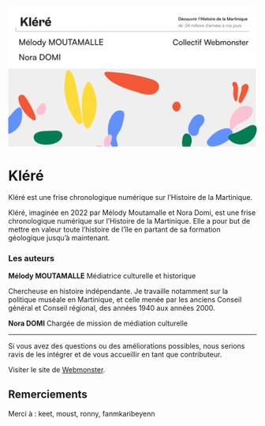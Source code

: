 ![Capture du site Internet de Kléré.](klere-vignette.png)

# Kléré

Kléré est une frise chronologique numérique sur l’Histoire de la Martinique.

Kléré, imaginée en 2022 par Mélody Moutamalle et Nora Domi, est une frise chronologique numérique sur l’Histoire de la Martinique. Elle a pour but de mettre en valeur toute l’histoire de l’île en partant de sa formation géologique jusqu’à maintenant.

### Les auteurs

**Mélody MOUTAMALLE**
Médiatrice culturelle et historique

Chercheuse en histoire indépendante. Je travaille notamment sur la politique muséale en Martinique, et celle menée par les anciens Conseil général et Conseil régional, des années 1940 aux années 2000.

**Nora DOMI**
Chargée de mission de médiation culturelle

---

Si vous avez des questions ou des améliorations possibles, nous serions ravis de les intégrer et de vous accueillir en tant que contributeur.

Visiter le site de [Webmonster](https://webmonster.tech).

## Remerciements
Merci à : keet, moust, ronny, fanmkaribeyenn

